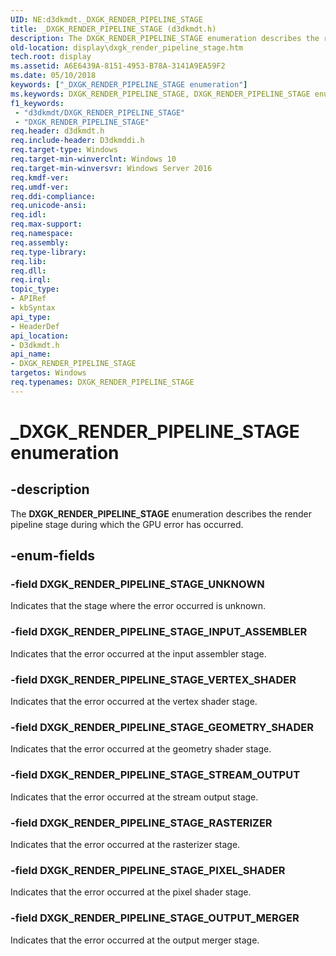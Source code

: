 ```yaml
---
UID: NE:d3dkmdt._DXGK_RENDER_PIPELINE_STAGE
title: _DXGK_RENDER_PIPELINE_STAGE (d3dkmdt.h)
description: The DXGK_RENDER_PIPELINE_STAGE enumeration describes the render pipeline stage during which the GPU error has occurred.
old-location: display\dxgk_render_pipeline_stage.htm
tech.root: display
ms.assetid: A6E6439A-8151-4953-B78A-3141A9EA59F2
ms.date: 05/10/2018
keywords: ["_DXGK_RENDER_PIPELINE_STAGE enumeration"]
ms.keywords: DXGK_RENDER_PIPELINE_STAGE, DXGK_RENDER_PIPELINE_STAGE enumeration [Display Devices], DXGK_RENDER_PIPELINE_STAGE_GEOMETRY_SHADER, DXGK_RENDER_PIPELINE_STAGE_INPUT_ASSEMBLER, DXGK_RENDER_PIPELINE_STAGE_OUTPUT_MERGER, DXGK_RENDER_PIPELINE_STAGE_PIXEL_SHADER, DXGK_RENDER_PIPELINE_STAGE_RASTERIZER, DXGK_RENDER_PIPELINE_STAGE_STREAM_OUTPUT, DXGK_RENDER_PIPELINE_STAGE_UNKNOWN, DXGK_RENDER_PIPELINE_STAGE_VERTEX_SHADER, _DXGK_RENDER_PIPELINE_STAGE, d3dkmdt/DXGK_RENDER_PIPELINE_STAGE, d3dkmdt/DXGK_RENDER_PIPELINE_STAGE_GEOMETRY_SHADER, d3dkmdt/DXGK_RENDER_PIPELINE_STAGE_INPUT_ASSEMBLER, d3dkmdt/DXGK_RENDER_PIPELINE_STAGE_OUTPUT_MERGER, d3dkmdt/DXGK_RENDER_PIPELINE_STAGE_PIXEL_SHADER, d3dkmdt/DXGK_RENDER_PIPELINE_STAGE_RASTERIZER, d3dkmdt/DXGK_RENDER_PIPELINE_STAGE_STREAM_OUTPUT, d3dkmdt/DXGK_RENDER_PIPELINE_STAGE_UNKNOWN, d3dkmdt/DXGK_RENDER_PIPELINE_STAGE_VERTEX_SHADER, display.dxgk_render_pipeline_stage
f1_keywords:
 - "d3dkmdt/DXGK_RENDER_PIPELINE_STAGE"
 - "DXGK_RENDER_PIPELINE_STAGE"
req.header: d3dkmdt.h
req.include-header: D3dkmddi.h
req.target-type: Windows
req.target-min-winverclnt: Windows 10
req.target-min-winversvr: Windows Server 2016
req.kmdf-ver: 
req.umdf-ver: 
req.ddi-compliance: 
req.unicode-ansi: 
req.idl: 
req.max-support: 
req.namespace: 
req.assembly: 
req.type-library: 
req.lib: 
req.dll: 
req.irql: 
topic_type:
- APIRef
- kbSyntax
api_type:
- HeaderDef
api_location:
- D3dkmdt.h
api_name:
- DXGK_RENDER_PIPELINE_STAGE
targetos: Windows
req.typenames: DXGK_RENDER_PIPELINE_STAGE
---
```


# _DXGK_RENDER_PIPELINE_STAGE enumeration


## -description


The <b>DXGK_RENDER_PIPELINE_STAGE</b> enumeration describes the render pipeline stage during which the GPU error has occurred.


## -enum-fields




### -field DXGK_RENDER_PIPELINE_STAGE_UNKNOWN

Indicates that the stage where the error occurred is unknown.


### -field DXGK_RENDER_PIPELINE_STAGE_INPUT_ASSEMBLER

Indicates that the error occurred at the input assembler stage.


### -field DXGK_RENDER_PIPELINE_STAGE_VERTEX_SHADER

Indicates that the error occurred at the vertex shader stage.


### -field DXGK_RENDER_PIPELINE_STAGE_GEOMETRY_SHADER

Indicates that the error occurred at the geometry shader stage.


### -field DXGK_RENDER_PIPELINE_STAGE_STREAM_OUTPUT

Indicates that the error occurred at the stream output stage.


### -field DXGK_RENDER_PIPELINE_STAGE_RASTERIZER

Indicates that the error occurred at the rasterizer stage.


### -field DXGK_RENDER_PIPELINE_STAGE_PIXEL_SHADER

Indicates that the error occurred at the pixel shader stage.


### -field DXGK_RENDER_PIPELINE_STAGE_OUTPUT_MERGER

Indicates that the error occurred at the output merger stage.

